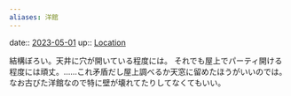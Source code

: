```yaml
---
aliases: 洋館
---
```


date:: [2023-05-01](/Daily_Note/2023-05-01.md)
up:: [Location](202305011518.md)

結構ぼろい。天井に穴が開いている程度には。
それでも屋上でパーティ開ける程度には頑丈。……これ矛盾だし屋上調べるか天窓に留めたほうがいいのでは。なお古びた洋館なので特に壁が壊れてたりしてなくてもいい。